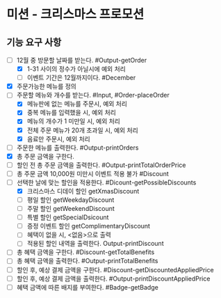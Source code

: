# 미션 - 크리스마스 프로모션

## 기능 요구 사항

- [ ] 12월 중 방문할 날짜를 받는다. #Output-getOrder
  - [x] 1-31 사이의 정수가 아닐시에 예외 처리
  - [ ] 이벤트 기간은 12월까지이다. #December
- [x] 주문가능한 메뉴를 정의
- [ ] 주문할 메뉴와 개수를 받는다. #Input, #Order-placeOrder
  - [x] 메뉴판에 없는 메뉴를 주문시, 예외 처리
  - [x] 중복 메뉴를 입력했을 시, 예외 처리
  - [x] 메뉴의 개수가 1 미만일 시, 예외 처리
  - [x] 전체 주문 메뉴가 20개 초과일 시, 예외 처리
  - [x] 음료만 주문시, 예외 처리
- [ ] 주문한 메뉴를 출력한다. #Output-printOrders
- [x] 총 주문 금액을 구한다.
- [ ] 할인 전 총 주문 금액을 출력한다. #Output-printTotalOrderPrice
- [ ] 총 주문 금액 10,000원 미만시 이벤트 적용 불가 #Discount
- [ ] 선택한 날에 맞는 할인을 적용한다. #Dicount-getPossibleDiscounts
  - [x] 크리스마스 디데이 할인 getXmasDiscount
  - [ ] 평일 할인 getWeekdayDiscount
  - [ ] 주말 할인 getWeekendDiscount
  - [ ] 특별 할인 getSpecialDsicount
  - [ ] 증정 이벤트 할인 getComplimentaryDiscount
  - [ ] 혜택이 없을 시, <없음>으로 출력
  - [ ] 적용된 할인 내역을 출력한다. Output-printDiscount
- [ ] 총 혜택 금액을 구한다. #Discount-getTotalBenefits
- [ ] 총 혜택 금액을 출력한다. #Output-printTotalBenefits
- [ ] 할인 후, 예상 결제 금액을 구한다. #Discount-getDiscountedAppliedPrice
- [ ] 할인 후, 예상 결제 금액을 출력한다. #Output-printDiscountAppliedPrice
- [ ] 혜택 금액에 따른 배지를 부여한다. #Badge-getBadge
